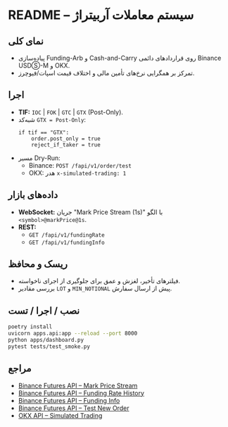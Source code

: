 # README – سیستم معاملات آربیتراژ

## نمای کلی
- پیاده‌سازی Funding-Arb و Cash-and-Carry روی قراردادهای دائمی Binance USDⓈ-M و OKX.
- تمرکز بر همگرایی نرخ‌های تأمین مالی و اختلاف قیمت اسپات/فیوچرز.

## اجرا
- **TIF:** `IOC` | `FOK` | `GTC` | `GTX` (Post-Only).
- شبه‌کد `GTX = Post-Only`:
  ```pseudocode
  if tif == "GTX":
      order.post_only = true
      reject_if_taker = true
  ```
- مسیر Dry-Run:
  - Binance: `POST /fapi/v1/order/test`
  - OKX: هدر `x-simulated-trading: 1`

## داده‌های بازار
- **WebSocket:** جریان "Mark Price Stream (1s)" با الگو `<symbol>@markPrice@1s`.
- **REST:**
  - `GET /fapi/v1/fundingRate`
  - `GET /fapi/v1/fundingInfo`

## ریسک و محافظ
- فیلترهای تأخیر، لغزش و عمق برای جلوگیری از اجرای ناخواسته.
- بررسی مقادیر `LOT` و `MIN_NOTIONAL` پیش از ارسال سفارش.

## نصب / اجرا / تست
```bash
poetry install
uvicorn apps.api:app --reload --port 8000
python apps/dashboard.py
pytest tests/test_smoke.py
```

## مراجع
- [Binance Futures API – Mark Price Stream](https://binance-docs.github.io/apidocs/futures/en/#mark-price-stream)
- [Binance Futures API – Funding Rate History](https://binance-docs.github.io/apidocs/futures/en/#get-funding-rate-history)
- [Binance Futures API – Funding Info](https://binance-docs.github.io/apidocs/futures/en/#get-funding-info)
- [Binance Futures API – Test New Order](https://binance-docs.github.io/apidocs/futures/en/#test-new-order-trade)
- [OKX API – Simulated Trading](https://www.okx.com/docs-v5/en/#overview-simulated-trading)

